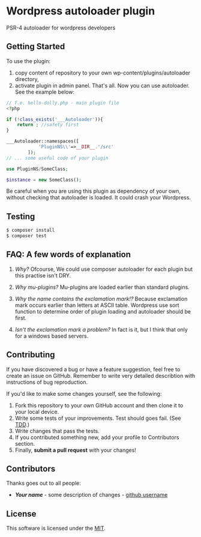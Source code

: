 # Wordpress autoloader plugin
PSR-4 autoloader for wordpress developers
## Getting Started
To use the plugin:
1. copy content of repository to your own wp-content/plugins/autoloader directory,
2. activate plugin in admin panel.
That's all. Now you can use autoloader. See the example below:
```php
// f.e. hello-dolly.php - main plugin file
<?php

if (!class_exists('___Autoloader')){
    return ; //safety first
}

___Autoloader::namespaces([
            'PluginNS\\'=>__DIR__.'/src'
        ]);
// ... some useful code of your plugin

use PluginNS/SomeClass;

$instance = new SomeClass();
```

Be careful when you are using this plugin as dependency of your own, without checking that autoloader is loaded. It could crash your Wordpress.

## Testing

```bash
$ composer install
$ composer test
```

## FAQ: A few words of explanation

1. *Why?* 
Ofcourse, We could use composer autoloader for each plugin but this practise isn't DRY.

2. *Why mu-plugins?*
Mu-plugins are loaded earlier than standard plugins.

3. *Why the name contains the exclamation mark!?*
Because exclamation mark occurs earlier than letters at ASCII table. Wordpress use sort function to determine order of plugin loading and autoloader should be first.

4. *Isn't the exclamation mark a problem?*
In fact is it, but I think that only for a windows based servers.



## Contributing


If you have discovered a bug or have a feature suggestion, feel free to create an issue on GitHub. Remember to write very detailed describtion with instructions of bug reproduction.

If you'd like to make some changes yourself, see the following:

1. Fork this repository to your own GitHub account and then clone it to your local device.
2. Write some tests of your improvements. Test should goes fail. (See [TDD](https://en.wikipedia.org/wiki/Test-driven_development).) 
3. Write changes that pass the tests.
4. If you contributed something new, add your profile to Contributors section.
5. Finally, **submit a pull request** with your changes!

## Contributors
Thanks goes out to all people:

- ***Your name*** - some description of changes - [github username](https://github.com/writ3it)

## License
This software is licensed under the [MIT](https://github.com/writ3it/wordpress-autoloader-plugin/blob/master/LICENSE).
